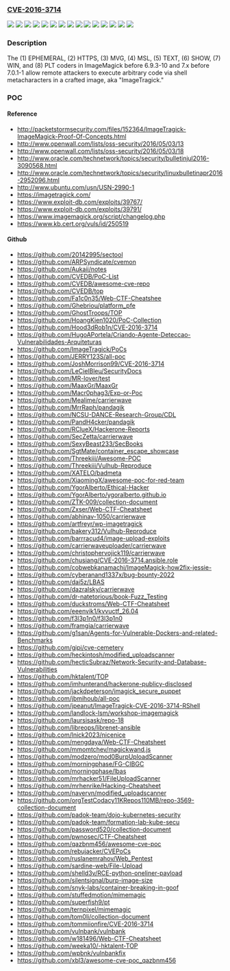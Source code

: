 ### [CVE-2016-3714](https://cve.mitre.org/cgi-bin/cvename.cgi?name=CVE-2016-3714)
![](https://img.shields.io/static/v1?label=Product&message=n%2Fa&color=blue)
![](https://img.shields.io/static/v1?label=Version&message=0%20&color=brightgreen)
![](https://img.shields.io/static/v1?label=Version&message=12%20&color=brightgreen)
![](https://img.shields.io/static/v1?label=Version&message=12.04%20&color=brightgreen)
![](https://img.shields.io/static/v1?label=Version&message=13.2%20&color=brightgreen)
![](https://img.shields.io/static/v1?label=Version&message=14.04%20&color=brightgreen)
![](https://img.shields.io/static/v1?label=Version&message=15.10%20&color=brightgreen)
![](https://img.shields.io/static/v1?label=Version&message=16.04%20&color=brightgreen)
![](https://img.shields.io/static/v1?label=Version&message=42.1%20&color=brightgreen)
![](https://img.shields.io/static/v1?label=Version&message=7.0.0-0%20&color=brightgreen)
![](https://img.shields.io/static/v1?label=Version&message=7.0.1-0%20&color=brightgreen)
![](https://img.shields.io/static/v1?label=Version&message=8.0%20&color=brightgreen)
![](https://img.shields.io/static/v1?label=Version&message=9.0%20&color=brightgreen)
![](https://img.shields.io/static/v1?label=Version&message=n%2Fa%20&color=brightgreen)
![](https://img.shields.io/static/v1?label=Vulnerability&message=n%2Fa&color=brightgreen)

### Description

The (1) EPHEMERAL, (2) HTTPS, (3) MVG, (4) MSL, (5) TEXT, (6) SHOW, (7) WIN, and (8) PLT coders in ImageMagick before 6.9.3-10 and 7.x before 7.0.1-1 allow remote attackers to execute arbitrary code via shell metacharacters in a crafted image, aka "ImageTragick."

### POC

#### Reference
- http://packetstormsecurity.com/files/152364/ImageTragick-ImageMagick-Proof-Of-Concepts.html
- http://www.openwall.com/lists/oss-security/2016/05/03/13
- http://www.openwall.com/lists/oss-security/2016/05/03/18
- http://www.oracle.com/technetwork/topics/security/bulletinjul2016-3090568.html
- http://www.oracle.com/technetwork/topics/security/linuxbulletinapr2016-2952096.html
- http://www.ubuntu.com/usn/USN-2990-1
- https://imagetragick.com/
- https://www.exploit-db.com/exploits/39767/
- https://www.exploit-db.com/exploits/39791/
- https://www.imagemagick.org/script/changelog.php
- https://www.kb.cert.org/vuls/id/250519

#### Github
- https://github.com/20142995/sectool
- https://github.com/ARPSyndicate/cvemon
- https://github.com/Aukaii/notes
- https://github.com/CVEDB/PoC-List
- https://github.com/CVEDB/awesome-cve-repo
- https://github.com/CVEDB/top
- https://github.com/Fa1c0n35/Web-CTF-Cheatshee
- https://github.com/Ghebriou/platform_pfe
- https://github.com/GhostTroops/TOP
- https://github.com/HoangKien1020/PoC-Collection
- https://github.com/Hood3dRob1n/CVE-2016-3714
- https://github.com/HugoAPortela/Criando-Agente-Deteccao-Vulnerabilidades-Arquiteturas
- https://github.com/ImageTragick/PoCs
- https://github.com/JERRY123S/all-poc
- https://github.com/JoshMorrison99/CVE-2016-3714
- https://github.com/LeCielBleu/SecurityDocs
- https://github.com/MR-lover/test
- https://github.com/MaaxGr/MaaxGr
- https://github.com/Macr0phag3/Exp-or-Poc
- https://github.com/Mealime/carrierwave
- https://github.com/MrrRaph/pandagik
- https://github.com/NCSU-DANCE-Research-Group/CDL
- https://github.com/PandH4cker/pandagik
- https://github.com/RClueX/Hackerone-Reports
- https://github.com/SecZetta/carrierwave
- https://github.com/SexyBeast233/SecBooks
- https://github.com/SgtMate/container_escape_showcase
- https://github.com/Threekiii/Awesome-POC
- https://github.com/Threekiii/Vulhub-Reproduce
- https://github.com/XATELO/badmeta
- https://github.com/XiaomingX/awesome-poc-for-red-team
- https://github.com/YgorAlberto/Ethical-Hacker
- https://github.com/YgorAlberto/ygoralberto.github.io
- https://github.com/ZTK-009/collection-document
- https://github.com/Zxser/Web-CTF-Cheatsheet
- https://github.com/abhinav-1050/carrierwave
- https://github.com/artfreyr/wp-imagetragick
- https://github.com/bakery312/Vulhub-Reproduce
- https://github.com/barrracud4/image-upload-exploits
- https://github.com/carrierwaveuploader/carrierwave
- https://github.com/christophervojick119/carrierwave
- https://github.com/chusiang/CVE-2016-3714.ansible.role
- https://github.com/cobwebkanamachi/ImageMagick-how2fix-jessie-
- https://github.com/cyberanand1337x/bug-bounty-2022
- https://github.com/dai5z/LBAS
- https://github.com/dazralsky/carrierwave
- https://github.com/dr-natetorious/book-Fuzz_Testing
- https://github.com/duckstroms/Web-CTF-Cheatsheet
- https://github.com/eeenvik1/kvvuctf_26.04
- https://github.com/f3l3p1n0/f3l3p1n0
- https://github.com/framgia/carrierwave
- https://github.com/g1san/Agents-for-Vulnerable-Dockers-and-related-Benchmarks
- https://github.com/gipi/cve-cemetery
- https://github.com/heckintosh/modified_uploadscanner
- https://github.com/hecticSubraz/Network-Security-and-Database-Vulnerabilities
- https://github.com/hktalent/TOP
- https://github.com/imhunterand/hackerone-publicy-disclosed
- https://github.com/jackdpeterson/imagick_secure_puppet
- https://github.com/jbmihoub/all-poc
- https://github.com/jpeanut/ImageTragick-CVE-2016-3714-RShell
- https://github.com/landlock-lsm/workshop-imagemagick
- https://github.com/laursisask/repo-18
- https://github.com/libreops/librenet-ansible
- https://github.com/lnick2023/nicenice
- https://github.com/mengdaya/Web-CTF-Cheatsheet
- https://github.com/mmomtchev/magickwand.js
- https://github.com/modzero/mod0BurpUploadScanner
- https://github.com/morningphase/FG-CIBGC
- https://github.com/morningphase/lbas
- https://github.com/mrhacker51/FileUploadScanner
- https://github.com/mrhenrike/Hacking-Cheatsheet
- https://github.com/navervn/modified_uploadscanner
- https://github.com/orgTestCodacy11KRepos110MB/repo-3569-collection-document
- https://github.com/padok-team/dojo-kubernetes-security
- https://github.com/padok-team/formation-lab-kube-secu
- https://github.com/password520/collection-document
- https://github.com/pwnosec/CTF-Cheatsheet
- https://github.com/qazbnm456/awesome-cve-poc
- https://github.com/rebujacker/CVEPoCs
- https://github.com/ruslanemrahov/Web_Pentest
- https://github.com/sardine-web/File-Upload
- https://github.com/shelld3v/RCE-python-oneliner-payload
- https://github.com/silentsignal/burp-image-size
- https://github.com/snyk-labs/container-breaking-in-goof
- https://github.com/stuffedmotion/mimemagic
- https://github.com/superfish9/pt
- https://github.com/ternpixel/mimemagic
- https://github.com/tom0li/collection-document
- https://github.com/tommiionfire/CVE-2016-3714
- https://github.com/vulnbank/vulnbank
- https://github.com/w181496/Web-CTF-Cheatsheet
- https://github.com/weeka10/-hktalent-TOP
- https://github.com/wpbnk/vulnbankfix
- https://github.com/xbl3/awesome-cve-poc_qazbnm456

